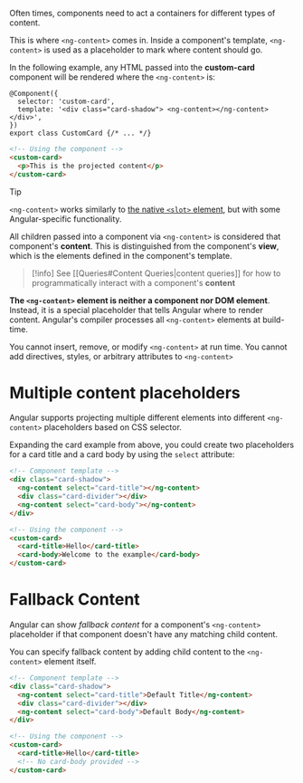 Often times, components need to act a containers for different types of content.

This is where `<ng-content>` comes in. Inside a component's template, `<ng-content>` is used as a placeholder to mark where content should go.

In the following example, any HTML passed into the **custom-card** component will be rendered where the `<ng-content>` is:

```angular-ts
@Component({
  selector: 'custom-card',
  template: '<div class="card-shadow"> <ng-content></ng-content> </div>',
})
export class CustomCard {/* ... */}
```

```html
<!-- Using the component -->
<custom-card>
  <p>This is the projected content</p>
</custom-card>
```

>[!tip]
>`<ng-content>` works similarly to [the native `<slot>` element](https://developer.mozilla.org/docs/Web/HTML/Element/slot), but with some Angular-specific functionality.

All children passed into a component via `<ng-content>` is considered that component's **content**. This is distinguished from the component's **view**, which is the elements defined in the component's template. 

>[!info]
>See [[Queries#Content Queries|content queries]] for how to programmatically interact with a component's **content**

**The `<ng-content>` element is neither a component nor DOM element**. Instead, it is a special placeholder that tells Angular where to render content. Angular's compiler processes all `<ng-content>` elements at build-time. 

You cannot insert, remove, or modify `<ng-content>` at run time. You cannot add directives, styles, or arbitrary attributes to `<ng-content>`

# Multiple content placeholders

Angular supports projecting multiple different elements into different `<ng-content>` placeholders based on CSS selector. 

Expanding the card example from above, you could create two placeholders for a card title and a card body by using the `select` attribute:

```html
<!-- Component template -->
<div class="card-shadow">
  <ng-content select="card-title"></ng-content>
  <div class="card-divider"></div>
  <ng-content select="card-body"></ng-content>
</div>
```

```html
<!-- Using the component -->
<custom-card>
  <card-title>Hello</card-title>
  <card-body>Welcome to the example</card-body>
</custom-card>
```

# Fallback Content

Angular can show _fallback content_ for a component's `<ng-content>` placeholder if that component doesn't have any matching child content. 

You can specify fallback content by adding child content to the `<ng-content>` element itself.

```html
<!-- Component template -->
<div class="card-shadow">
  <ng-content select="card-title">Default Title</ng-content>
  <div class="card-divider"></div>
  <ng-content select="card-body">Default Body</ng-content>
</div>
```

```html
<!-- Using the component -->
<custom-card>
  <card-title>Hello</card-title>
  <!-- No card-body provided -->
</custom-card>
```
